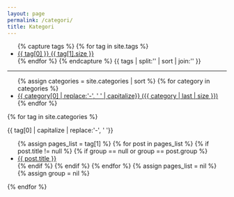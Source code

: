 ```yaml
---
layout: page
permalink: /categori/
title: Kategori
---
```


<ul>
{% capture tags %}
  {% for tag in site.tags %}
    <li data-sort="{{ site.posts.size | minus: tag[1].size | prepend: '0000' | slice: -4, 4 }}">
       <a href="/{{ site.tag_page_dir }}/{{ tag[0] | slugify: 'pretty' }}">{{ tag[0] }} <span>{{ tag[1].size }}</span></a>
    </li>
  {% endfor %}
{% endcapture %}
{{ tags | split:'</li>' | sort | join:'</li>' }}
</ul>

---

<div class="row">
<div class="col-md-4 pull-right">
<ul>
    {% assign categories = site.categories | sort %}
    {% for category in categories %}
     <li>
        <a href="/categori/#{{ category | first | slugify }}">
                {{ category[0] | replace:'-', ' ' | capitalize}} ({{ category | last | size }})
        </a>
     </li>
    {% endfor %}
</ul>
  
</div>

  <div class="col-md-8">
    
{% for tag in site.categories %}
<div id="{{ tag[0] }}" class="box box-success box-solid"> 
<div class="box-header">
  <div class="box-title">
    {{ tag[0] | capitalize | replace:'-', ' '}}
  </div>
</div>
<div class="box-body">
  <ul>
    {% assign pages_list = tag[1] %}
    {% for post in pages_list %}
      {% if post.title != null %}
      {% if group == null or group == post.group %}
      <li><a href="{{ site.url }}{{ post.url }}">{{ post.title }}<span class="entry-date"></span></a></li>
      {% endif %}
      {% endif %}
    {% endfor %}
    {% assign pages_list = nil %}
    {% assign group = nil %}
  </ul>
  </div>
</div>
{% endfor %}
  </div>
</div>